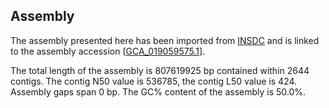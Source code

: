 **Assembly**
--------

The assembly presented here has been imported from [INSDC](http://www.insdc.org) and is linked to the assembly accession [[GCA\_019059575.1](http://www.ebi.ac.uk/ena/data/view/GCA_019059575.1)].

The total length of the assembly is 807619925 bp contained within 2644 contigs.
The contig N50 value is 536785, the contig L50 value is 424.
Assembly gaps span 0 bp. The GC% content of the assembly is 50.0%.
